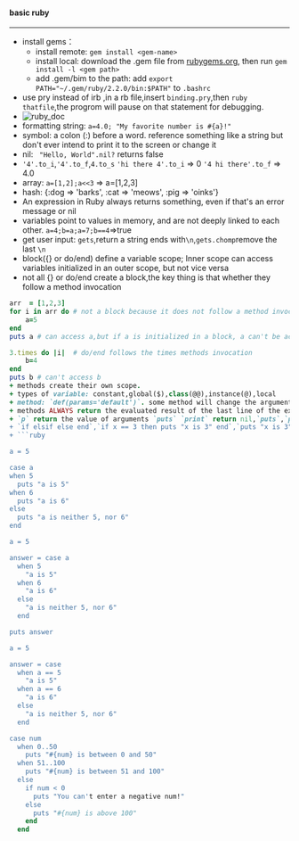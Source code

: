 #### basic ruby
----
+ install gems：
	+ install remote: `gem install <gem-name>`
	+ install local: download the .gem file from [rubygems.org](rubygems.org), then run `gem install -l <gem path>`
	+ add .gem/bim to the path: add `export PATH="~/.gem/ruby/2.2.0/bin:$PATH"` to `.bashrc`
+ use pry instead of irb ,in a rb file,insert `binding.pry`,then `ruby thatfile`,the progrom will pause on that statement for debugging.
+ ![ruby_doc](../../img/pl/ruby_doc.jpg)
+ formatting string: `a=4.0; "My favorite number is #{a}!"`
+ symbol: a colon (:) before a word. reference something like a string but don't ever intend to print it to the screen or change it
+ nil: ` "Hello, World".nil?` returns false
+ `'4'.to_i`,`'4'.to_f`,`4.to_s` `'hi there 4'.to_i` => 0 `'4 hi there'.to_f` => 4.0
+ array: `a=[1,2];a<<3` => a=[1,2,3]
+ hash: {:dog => 'barks', :cat => 'meows', :pig => 'oinks'}
+ An expression in Ruby always returns something, even if that's an error message or nil
+ variables point to values in memory, and are not deeply linked to each other. `a=4;b=a;a=7;b==4`=>true
+ get user input: `gets`,return a string ends with`\n`,`gets.chomp`remove the last `\n`
+ block({} or do/end) define a variable scope; Inner scope can access variables initialized in an outer scope, but not vice versa
+ not all {} or do/end create a block,the key thing is that whether they follow a method invocation
```ruby
arr  = [1,2,3]
for i in arr do # not a block because it does not follow a method invocation
	a=5
end
puts a # can access a,but if a is initialized in a block, a can't be accessed.

3.times do |i|  # do/end follows the times methods invocation
	b=4
end
puts b # can't access b
+ methods create their own scope.
+ types of variable: constant,global($),class(@@),instance(@),local
+ method: `def(params='default')`. some method will change the argument,such as `array.pop`
+ methods ALWAYS return the evaluated result of the last line of the expression unless an explicit return comes before it
+ `p` return the value of arguments `puts` `print` return nil,`puts`,`p` results in a new line, while `print` doesn't.
+ `if elsif else end`,`if x == 3 then puts "x is 3" end`,`puts "x is 3" if x == 3`,`puts "x is NOT 3" unless x == 3`
+ ```ruby

a = 5

case a
when 5
  puts "a is 5"
when 6
  puts "a is 6"
else
  puts "a is neither 5, nor 6"
end

a = 5

answer = case a
  when 5
    "a is 5"
  when 6
    "a is 6"
  else
    "a is neither 5, nor 6"
  end

puts answer

a = 5

answer = case
  when a == 5
    "a is 5"
  when a == 6
    "a is 6"
  else
    "a is neither 5, nor 6"
  end

case num
  when 0..50
    puts "#{num} is between 0 and 50"
  when 51..100
    puts "#{num} is between 51 and 100"
  else
    if num < 0
      puts "You can't enter a negative num!"
    else
      puts "#{num} is above 100"
    end
  end
```